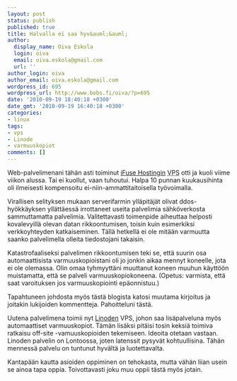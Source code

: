 ```yaml
---
layout: post
status: publish
published: true
title: Halvalla ei saa hyv&auml;&auml;
author:
  display_name: Oiva Eskola
  login: oiva
  email: oiva.eskola@gmail.com
  url: ''
author_login: oiva
author_email: oiva.eskola@gmail.com
wordpress_id: 695
wordpress_url: http://www.bobs.fi/oiva/?p=695
date: '2010-09-19 18:40:18 +0300'
date_gmt: '2010-09-19 16:40:18 +0300'
categories:
- linux
tags:
- vps
- Linode
- varmuuskopiot
comments: []
---
```

<p>Web-palvelimenani t&auml;h&auml;n asti toiminut <a href="http://ifusehosting.com/home">iFuse Hostingin</a> <abbr title="Virtual Private Sever">VPS</abbr> otti ja kuoli viime viikon alussa. Tai ei kuollut, vaan tuhoutui. Halpa 10 punnan kuukausihinta oli ilmeisesti kompensoitu ei-niin-ammattitaitoisella ty&ouml;voimalla.</p>
<p>Virallisen selityksen mukaan serverifarmin yll&auml;pit&auml;j&auml;t olivat ddos-hy&ouml;kk&auml;yksen yll&auml;tt&auml;ess&auml; irrottaneet useita palvelimia s&auml;hk&ouml;verkosta sammuttamatta palvelimia. Valitettavasti toimenpide aiheuttaa helposti kovalevyill&auml; olevan datan rikkoontumisen, toisin kuin esimerkiksi verkkoyhteyden katkaiseminen. T&auml;ll&auml; hetkell&auml; ei ole mit&auml;&auml;n varmuutta saanko palvelimella olleita tiedostojani takaisin.</p>
<p>Katastrofaaliseksi palvelimen rikkoontumisen teki se, ett&auml; suurin osa automaattisista varmuuskopioistani oli jo jonkin aikaa mennyt koneelle, jota ei ole olemassa. Olin omaa tyhmyytt&auml;ni muuttanut koneen muuhun k&auml;ytt&ouml;&ouml;n muistamatta, ett&auml; se palveli varmuuskopiokoneena. (Opetus: varmista, ett&auml; saat varoituksen jos varmuuskopiointi ep&auml;onnistuu.)</p>
<p>Tapahtuneen johdosta my&ouml;s t&auml;st&auml; blogista katosi muutama kirjoitus ja joitakin lukijoiden kommentteja. Pahoitteluni t&auml;st&auml;.</p>
<p>Uutena palvelimena toimii nyt <a href="http://www.linode.com/?r=a5ee99ca3460fa24e8ee172aa706b8a0f7a4e725">Linoden</a> VPS, johon saa lis&auml;palveluna my&ouml;s automaattiset varmuuskopiot. T&auml;m&auml;n lis&auml;ksi pit&auml;isi tosin keksi&auml; toimiva ratkaisu off-site -vamuuskopioiden tekemiseen. Ideoita otetaan vastaan. Linoden palvelin on Lontoossa, joten latenssit pysyv&auml;t kohtuullisina. T&auml;h&auml;n menness&auml; palvelu on tuntunut hyv&auml;lt&auml; ja luotettavalta.</p>
<p>Kantap&auml;&auml;n kautta asioiden oppiminen on tehokasta, mutta v&auml;h&auml;n liian usein se ainoa tapa oppia. Toivottavasti joku muu oppii t&auml;st&auml; my&ouml;s jotain.</p>
